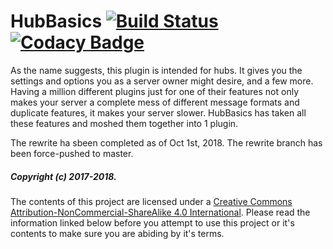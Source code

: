 # HubBasics [![Build Status](https://travis-ci.com/Fabricio20/HubBasics.svg?branch=rewrite)](https://travis-ci.com/Fabricio20/HubBasics) [![Codacy Badge](https://api.codacy.com/project/badge/Grade/99121b8cf6c44a239f16d51420cff7c4)](https://www.codacy.com/app/Fabricio20/HubBasics?utm_source=github.com&amp;utm_medium=referral&amp;utm_content=Fabricio20/HubBasics&amp;utm_campaign=Badge_Grade)

As the name suggests, this plugin is intended for hubs. It gives you the settings and options you as a server owner might desire, and
a few more. Having a million different plugins just for one of their features not only makes your server a complete mess of different
message formats and duplicate features, it makes your server slower. HubBasics has taken all these features and moshed them together
into 1 plugin.

The rewrite ha sbeen completed as of Oct 1st, 2018. The rewrite  branch has been force-pushed to master. 

##### Copyright (c) 2017-2018.

The contents of this project are licensed under a [Creative Commons Attribution-NonCommercial-ShareAlike 4.0 International](https://creativecommons.org/licenses/by-nc-sa/4.0/). 
Please read the information linked below before you attempt to use this project or it's contents to make sure you are abiding by it's terms.

